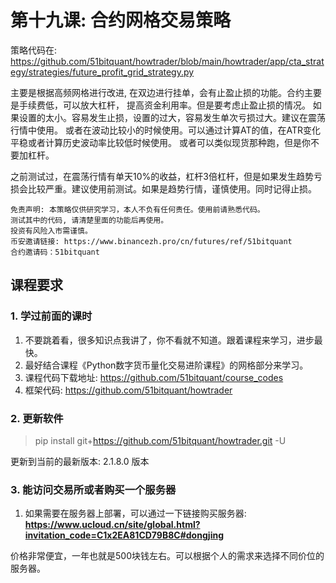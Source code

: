 # 第十九课: 合约网格交易策略

策略代码在: 
https://github.com/51bitquant/howtrader/blob/main/howtrader/app/cta_strategy/strategies/future_profit_grid_strategy.py

主要是根据高频网格进行改进,
在双边进行挂单，会有止盈止损的功能。合约主要是手续费低，可以放大杠杆，
提高资金利用率。但是要考虑止盈止损的情况。
如果设置的太小。容易发生止损，设置的过大，容易发生单次亏损过大。建议在震荡行情中使用。
或者在波动比较小的时候使用。可以通过计算AT的值，在ATR变化平稳或者计算历史波动率比较低时候使用。
或者可以类似现货那种跑，但是你不要加杠杆。

之前测试过，在震荡行情有单天10%的收益，杠杆3倍杠杆，但是如果发生趋势亏损会比较严重。建议使用前测试。如果是趋势行情，谨慎使用。同时记得止损。

    免责声明: 本策略仅供研究学习，本人不负有任何责任。使用前请熟悉代码。
    测试其中的代码, 请清楚里面的功能后再使用。
    投资有风险入市需谨慎。
    币安邀请链接: https://www.binancezh.pro/cn/futures/ref/51bitquant
    合约邀请码：51bitquant

## 课程要求


### 1. 学过前面的课时

1. 不要跳着看，很多知识点我讲了，你不看就不知道。跟着课程来学习，进步最快。
2. 最好结合课程《Python数字货币量化交易进阶课程》的网格部分来学习。
3. 课程代码下载地址: https://github.com/51bitquant/course_codes
4. 框架代码: https://github.com/51bitquant/howtrader

### 2. 更新软件

> pip install git+https://github.com/51bitquant/howtrader.git -U

更新到当前的最新版本: 2.1.8.0 版本 


### 3. 能访问交易所或者购买一个服务器

1. 如果需要在服务器上部署，可以通过一下链接购买服务器:
   **https://www.ucloud.cn/site/global.html?invitation_code=C1x2EA81CD79B8C#dongjing**
   
  价格非常便宜，一年也就是500块钱左右。可以根据个人的需求来选择不同价位的服务器。


